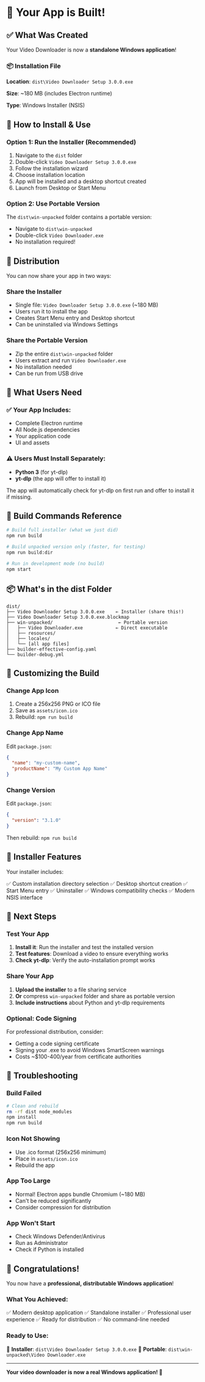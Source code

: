 # 🎉 Your App is Built!

## ✅ What Was Created

Your Video Downloader is now a **standalone Windows application**!

### 📦 Installation File

**Location**: `dist\Video Downloader Setup 3.0.0.exe`

**Size**: ~180 MB (includes Electron runtime)

**Type**: Windows Installer (NSIS)

## 🚀 How to Install & Use

### Option 1: Run the Installer (Recommended)

1. Navigate to the `dist` folder
2. Double-click `Video Downloader Setup 3.0.0.exe`
3. Follow the installation wizard
4. Choose installation location
5. App will be installed and a desktop shortcut created
6. Launch from Desktop or Start Menu

### Option 2: Use Portable Version

The `dist\win-unpacked` folder contains a portable version:
- Navigate to `dist\win-unpacked`
- Double-click `Video Downloader.exe`
- No installation required!

## 📁 Distribution

You can now share your app in two ways:

### Share the Installer
- Single file: `Video Downloader Setup 3.0.0.exe` (~180 MB)
- Users run it to install the app
- Creates Start Menu entry and Desktop shortcut
- Can be uninstalled via Windows Settings

### Share the Portable Version
- Zip the entire `dist\win-unpacked` folder
- Users extract and run `Video Downloader.exe`
- No installation needed
- Can be run from USB drive

## 🎯 What Users Need

### ✅ Your App Includes:
- Complete Electron runtime
- All Node.js dependencies
- Your application code
- UI and assets

### ⚠️ Users Must Install Separately:
- **Python 3** (for yt-dlp)
- **yt-dlp** (the app will offer to install it)

The app will automatically check for yt-dlp on first run and offer to install it if missing.

## 🔧 Build Commands Reference

```bash
# Build full installer (what we just did)
npm run build

# Build unpacked version only (faster, for testing)
npm run build:dir

# Run in development mode (no build)
npm start
```

## 📦 What's in the dist Folder

```
dist/
├── Video Downloader Setup 3.0.0.exe    ← Installer (share this!)
├── Video Downloader Setup 3.0.0.exe.blockmap
├── win-unpacked/                        ← Portable version
│   ├── Video Downloader.exe            ← Direct executable
│   ├── resources/
│   ├── locales/
│   └── [all app files]
├── builder-effective-config.yaml
└── builder-debug.yml
```

## 🎨 Customizing the Build

### Change App Icon

1. Create a 256x256 PNG or ICO file
2. Save as `assets/icon.ico`
3. Rebuild: `npm run build`

### Change App Name

Edit `package.json`:
```json
{
  "name": "my-custom-name",
  "productName": "My Custom App Name"
}
```

### Change Version

Edit `package.json`:
```json
{
  "version": "3.1.0"
}
```

Then rebuild: `npm run build`

## 📝 Installer Features

Your installer includes:

✅ Custom installation directory selection
✅ Desktop shortcut creation
✅ Start Menu entry
✅ Uninstaller
✅ Windows compatibility checks
✅ Modern NSIS interface

## 🎯 Next Steps

### Test Your App

1. **Install it**: Run the installer and test the installed version
2. **Test features**: Download a video to ensure everything works
3. **Check yt-dlp**: Verify the auto-installation prompt works

### Share Your App

1. **Upload the installer** to a file sharing service
2. **Or** compress `win-unpacked` folder and share as portable version
3. **Include instructions** about Python and yt-dlp requirements

### Optional: Code Signing

For professional distribution, consider:
- Getting a code signing certificate
- Signing your .exe to avoid Windows SmartScreen warnings
- Costs ~$100-400/year from certificate authorities

## 🐛 Troubleshooting

### Build Failed
```bash
# Clean and rebuild
rm -rf dist node_modules
npm install
npm run build
```

### Icon Not Showing
- Use .ico format (256x256 minimum)
- Place in `assets/icon.ico`
- Rebuild the app

### App Too Large
- Normal! Electron apps bundle Chromium (~180 MB)
- Can't be reduced significantly
- Consider compression for distribution

### App Won't Start
- Check Windows Defender/Antivirus
- Run as Administrator
- Check if Python is installed

## 🎉 Congratulations!

You now have a **professional, distributable Windows application**!

### What You Achieved:
✅ Modern desktop application
✅ Standalone installer
✅ Professional user experience
✅ Ready for distribution
✅ No command-line needed

### Ready to Use:
📍 **Installer**: `dist\Video Downloader Setup 3.0.0.exe`
📍 **Portable**: `dist\win-unpacked\Video Downloader.exe`

---

**Your video downloader is now a real Windows application! 🚀**
